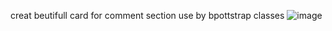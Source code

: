 creat beutifull card for comment section use by bpottstrap classes
![image](https://github.com/user-attachments/assets/5a1ae4c3-7862-47c6-89bc-224393ffa2aa)
